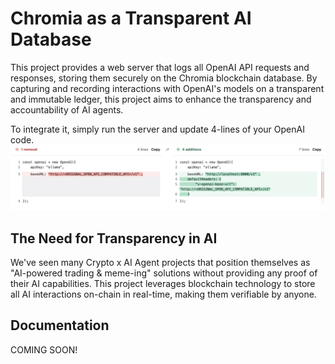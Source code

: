 # Chromia as a Transparent AI Database

This project provides a web server that logs all OpenAI API requests and responses, storing them securely on the Chromia blockchain database. By capturing and recording interactions with OpenAI's models on a transparent and immutable ledger, this project aims to enhance the transparency and accountability of AI agents.

To integrate it, simply run the server and update 4-lines of your OpenAI code.
![](./demo.png)

## The Need for Transparency in AI
We've seen many Crypto x AI Agent projects that position themselves as "AI-powered trading & meme-ing" solutions without providing any proof of their AI capabilities. This project leverages blockchain technology to store all AI interactions on-chain in real-time, making them verifiable by anyone.

## Documentation

COMING SOON!